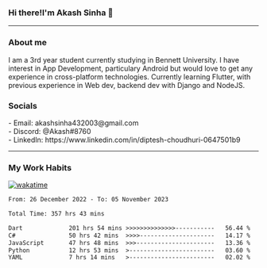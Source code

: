 <h3>Hi there!I'm Akash Sinha 👋</h3>

--- 

<h3>About me</h3>
I am a 3rd year student currently studying in Bennett University. I have interest in App Development, particulary Android but would love to get any experience in cross-platform technologies. Currently learning Flutter, with previous experience in Web dev, backend dev with Django and NodeJS.

<h3>Socials</h3>
 - Email: akashsinha432003@gmail.com<br>
 - Discord: @Akash#8760<br>
 - LinkedIn: https://www.linkedin.com/in/diptesh-choudhuri-0647501b9<br>


---

<h3>My Work Habits</h3>

[![wakatime](https://wakatime.com/badge/user/938b2951-49cf-4810-9b9e-c17cde3d3343.svg)](https://wakatime.com/@938b2951-49cf-4810-9b9e-c17cde3d3343)

<!--START_SECTION:waka-->

```txt
From: 26 December 2022 - To: 05 November 2023

Total Time: 357 hrs 43 mins

Dart             201 hrs 54 mins >>>>>>>>>>>>>>-----------   56.44 %
C#               50 hrs 42 mins  >>>>---------------------   14.17 %
JavaScript       47 hrs 48 mins  >>>----------------------   13.36 %
Python           12 hrs 53 mins  >------------------------   03.60 %
YAML             7 hrs 14 mins   >------------------------   02.02 %
```

<!--END_SECTION:waka-->

